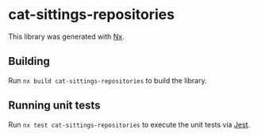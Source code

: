# cat-sittings-repositories

This library was generated with [Nx](https://nx.dev).

## Building

Run `nx build cat-sittings-repositories` to build the library.

## Running unit tests

Run `nx test cat-sittings-repositories` to execute the unit tests via [Jest](https://jestjs.io).
